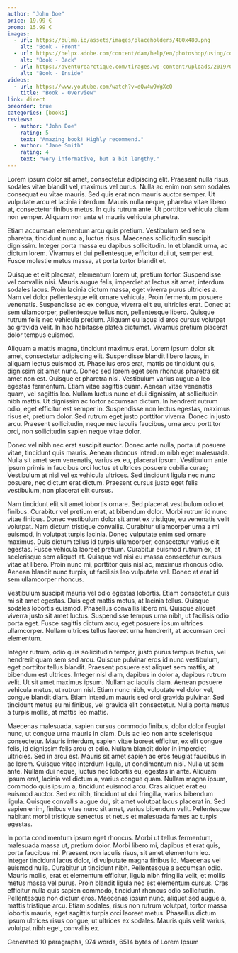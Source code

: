 ```yaml
---
author: "John Doe"
price: 19.99 €
promo: 15.99 €
images:
  - url: https://bulma.io/assets/images/placeholders/480x480.png
    alt: "Book - Front"
  - url: https://helpx.adobe.com/content/dam/help/en/photoshop/using/convert-color-image-black-white/jcr_content/main-pars/before_and_after/image-before/Landscape-Color.jpg
    alt: "Book - Back"
  - url: https://aventurearctique.com/tirages/wp-content/uploads/2019/09/SJA2990bisBD-600x899.jpg
    alt: "Book - Inside" 
videos:
  - url: https://www.youtube.com/watch?v=dQw4w9WgXcQ
    title: "Book - Overview"
link: direct
preorder: true
categories: [books]
reviews:
  - author: "John Doe"
    rating: 5
    text: "Amazing book! Highly recommend."
  - author: "Jane Smith"
    rating: 4
    text: "Very informative, but a bit lengthy."
---
```

Lorem ipsum dolor sit amet, consectetur adipiscing elit. Praesent nulla risus, sodales vitae blandit vel, maximus vel purus. Nulla ac enim non sem sodales consequat eu vitae mauris. Sed quis erat non mauris auctor semper. Ut vulputate arcu et lacinia interdum. Mauris nulla neque, pharetra vitae libero at, consectetur finibus metus. In quis rutrum ante. Ut porttitor vehicula diam non semper. Aliquam non ante et mauris vehicula pharetra.

Etiam accumsan elementum arcu quis pretium. Vestibulum sed sem pharetra, tincidunt nunc a, luctus risus. Maecenas sollicitudin suscipit dignissim. Integer porta massa eu dapibus sollicitudin. In et blandit urna, ac dictum lorem. Vivamus et dui pellentesque, efficitur dui ut, semper est. Fusce molestie metus massa, at porta tortor blandit et.

Quisque et elit placerat, elementum lorem ut, pretium tortor. Suspendisse vel convallis nisi. Mauris augue felis, imperdiet at lectus sit amet, interdum sodales lacus. Proin lacinia dictum massa, eget viverra purus ultricies a. Nam vel dolor pellentesque elit ornare vehicula. Proin fermentum posuere venenatis. Suspendisse ac ex congue, viverra elit eu, ultricies erat. Donec at sem ullamcorper, pellentesque tellus non, pellentesque libero. Quisque rutrum felis nec vehicula pretium. Aliquam eu lacus id eros cursus volutpat ac gravida velit. In hac habitasse platea dictumst. Vivamus pretium placerat dolor tempus euismod.

Aliquam a mattis magna, tincidunt maximus erat. Lorem ipsum dolor sit amet, consectetur adipiscing elit. Suspendisse blandit libero lacus, in aliquam lectus euismod at. Phasellus eros erat, mattis ac tincidunt quis, dignissim sit amet nunc. Donec sed lorem eget sem rhoncus pharetra sit amet non est. Quisque et pharetra nisl. Vestibulum varius augue a leo egestas fermentum. Etiam vitae sagittis quam. Aenean vitae venenatis quam, vel sagittis leo. Nullam luctus nunc et dui dignissim, at sollicitudin nibh mattis. Ut dignissim ac tortor accumsan dictum. In hendrerit rutrum odio, eget efficitur est semper in. Suspendisse non lectus egestas, maximus risus et, pretium dolor. Sed rutrum eget justo porttitor viverra. Donec in justo arcu. Praesent sollicitudin, neque nec iaculis faucibus, urna arcu porttitor orci, non sollicitudin sapien neque vitae dolor.

Donec vel nibh nec erat suscipit auctor. Donec ante nulla, porta ut posuere vitae, tincidunt quis mauris. Aenean rhoncus interdum nibh eget malesuada. Nulla sit amet sem venenatis, varius ex eu, placerat ipsum. Vestibulum ante ipsum primis in faucibus orci luctus et ultrices posuere cubilia curae; Vestibulum at nisl vel ex vehicula ultrices. Sed tincidunt ligula nec nunc posuere, nec dictum erat dictum. Praesent cursus justo eget felis vestibulum, non placerat elit cursus.

Nam tincidunt elit sit amet lobortis ornare. Sed placerat vestibulum odio et finibus. Curabitur vel pretium erat, at bibendum dolor. Morbi rutrum id nunc vitae finibus. Donec vestibulum dolor sit amet ex tristique, eu venenatis velit volutpat. Nam dictum tristique convallis. Curabitur ullamcorper urna a mi euismod, in volutpat turpis lacinia. Donec vulputate enim sed ornare maximus. Duis dictum tellus id turpis ullamcorper, consectetur varius elit egestas. Fusce vehicula laoreet pretium. Curabitur euismod rutrum ex, at scelerisque sem aliquet at. Quisque vel nisi eu massa consectetur cursus vitae at libero. Proin nunc mi, porttitor quis nisl ac, maximus rhoncus odio. Aenean blandit nunc turpis, ut facilisis leo vulputate vel. Donec et erat id sem ullamcorper rhoncus.

Vestibulum suscipit mauris vel odio egestas lobortis. Etiam consectetur quis mi sit amet egestas. Duis eget mattis metus, at lacinia tellus. Quisque sodales lobortis euismod. Phasellus convallis libero mi. Quisque aliquet viverra justo sit amet luctus. Suspendisse tempus urna nibh, ut facilisis odio porta eget. Fusce sagittis dictum arcu, eget posuere ipsum ultrices ullamcorper. Nullam ultrices tellus laoreet urna hendrerit, at accumsan orci elementum.

Integer rutrum, odio quis sollicitudin tempor, justo purus tempus lectus, vel hendrerit quam sem sed arcu. Quisque pulvinar eros id nunc vestibulum, eget porttitor tellus blandit. Praesent posuere est aliquet sem mattis, at bibendum est ultrices. Integer nisl diam, dapibus in dolor a, dapibus rutrum velit. Ut sit amet maximus ipsum. Nullam ac iaculis diam. Aenean posuere vehicula metus, ut rutrum nisl. Etiam nunc nibh, vulputate vel dolor vel, congue blandit diam. Etiam interdum mauris sed orci gravida pulvinar. Sed tincidunt metus eu mi finibus, vel gravida elit consectetur. Nulla porta metus a turpis mollis, at mattis leo mattis.

Maecenas malesuada, sapien cursus commodo finibus, dolor dolor feugiat nunc, ut congue urna mauris in diam. Duis ac leo non ante scelerisque consectetur. Mauris interdum, sapien vitae laoreet efficitur, ex elit congue felis, id dignissim felis arcu et odio. Nullam blandit dolor in imperdiet ultricies. Sed in arcu est. Mauris sit amet sapien ac eros feugiat faucibus in ac lorem. Quisque vitae interdum ligula, ut condimentum nisi. Nulla ut sem ante. Nullam dui neque, luctus nec lobortis eu, egestas in ante. Aliquam ipsum erat, lacinia vel dictum a, varius congue quam. Nullam magna ipsum, commodo quis ipsum a, tincidunt euismod arcu. Cras aliquet erat eu euismod auctor. Sed ex nibh, tincidunt ut dui fringilla, varius bibendum ligula. Quisque convallis augue dui, sit amet volutpat lacus placerat in. Sed sapien enim, finibus vitae nunc sit amet, varius bibendum velit. Pellentesque habitant morbi tristique senectus et netus et malesuada fames ac turpis egestas.

In porta condimentum ipsum eget rhoncus. Morbi ut tellus fermentum, malesuada massa ut, pretium dolor. Morbi libero mi, dapibus et erat quis, porta faucibus mi. Praesent non iaculis risus, sit amet elementum leo. Integer tincidunt lacus dolor, id vulputate magna finibus id. Maecenas vel euismod nulla. Curabitur ut tincidunt nibh. Pellentesque a accumsan odio. Mauris mollis, erat et elementum efficitur, ligula nibh fringilla velit, et mollis metus massa vel purus. Proin blandit ligula nec est elementum cursus. Cras efficitur nulla quis sapien commodo, tincidunt rhoncus odio sollicitudin. Pellentesque non dictum eros. Maecenas ipsum nunc, aliquet sed augue a, mattis tristique arcu. Etiam sodales, risus non rutrum volutpat, tortor massa lobortis mauris, eget sagittis turpis orci laoreet metus. Phasellus dictum ipsum ultrices risus congue, ut ultrices ex sodales. Mauris quis velit varius, volutpat nibh eget, convallis ex.

Generated 10 paragraphs, 974 words, 6514 bytes of Lorem Ipsum